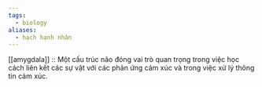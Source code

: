 ```yaml
---
tags:
  - biology
aliases:
  - hạch hạnh nhân
---
```

[[amygdala]] :: Một cấu trúc não đóng vai trò quan trọng trong việc học cách liên kết các sự vật với các phản ứng cảm xúc và trong việc xử lý thông tin cảm xúc.